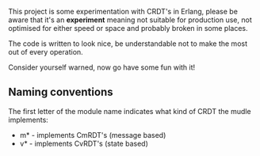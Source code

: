 This project is some experimentation with CRDT's in Erlang, please be aware that it's an **experiment** meaning not suitable for production use, not optimised for either speed or space and probably broken in some places.

The code is written to look nice, be understandable not to make the most out of every operation.

Consider yourself warned, now go have some fun with it!

## Naming conventions

The first letter of the module name indicates what kind of CRDT the mudle implements:

* m* - implements CmRDT's (message based)
* v* - implements CvRDT's (state based)